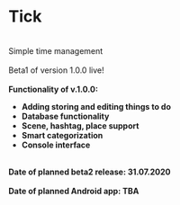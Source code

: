 # Tick
<br> Simple time management <br>
<br> Beta1 of version 1.0.0 live! <br>
<br><b> Functionality of v.1.0.0: <b><br>
<ul>
  <li> Adding storing and editing things to do </li>
  <li> Database functionality </li>
  <li> Scene, hashtag, place support </li>
  <li> Smart categorization </li>
  <li> Console interface </li>
</ul>
<br> Date of planned beta2 release: 31.07.2020 <br>
<br> Date of planned Android app: TBA<br>
